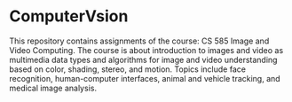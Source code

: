 # ComputerVsion

This repository contains assignments of the course: CS 585 Image and Video Computing.
The course is about introduction to images and video as multimedia data types and algorithms for image and video understanding based on color, shading, stereo, and motion. Topics include face recognition, human-computer interfaces, animal and vehicle tracking, and medical image analysis.
